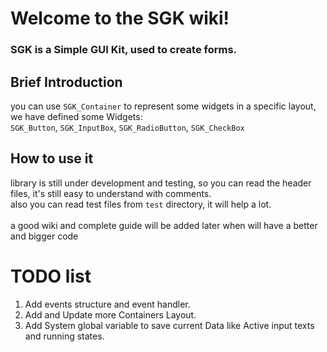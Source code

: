 # Welcome to the SGK wiki!

### SGK is a Simple GUI Kit, used to create forms.

## Brief Introduction
you can use `SGK_Container` to represent some widgets in a specific layout,<br>
we have defined some Widgets:<br>
`SGK_Button`, `SGK_InputBox`, `SGK_RadioButton`, `SGK_CheckBox` 

## How to use it
library is still under development and testing, so you can read the header files, it's still easy to understand with comments.<br>
also you can read test files from `test` directory, it will help a lot.
<br>
<br>
a good wiki and complete guide will be added later when will have a better and bigger code

# TODO list
1. Add events structure and event handler.
2. Add and Update more Containers Layout.
3. Add System global variable to save current Data like Active input texts and running states.
